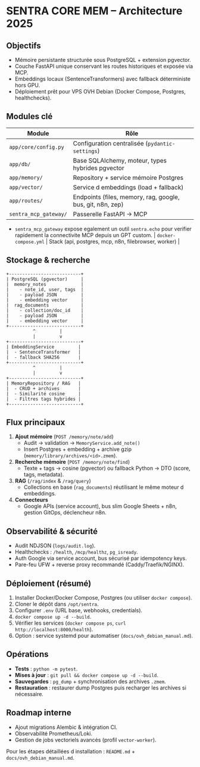 # SENTRA CORE MEM – Architecture 2025

## Objectifs
- Mémoire persistante structurée sous PostgreSQL + extension pgvector.
- Couche FastAPI unique conservant les routes historiques et exposée via MCP.
- Embeddings locaux (SentenceTransformers) avec fallback déterministe hors GPU.
- Déploiement prêt pour VPS OVH Debian (Docker Compose, Postgres, healthchecks).

## Modules clé
| Module | Rôle |
|--------|------|
| `app/core/config.py` | Configuration centralisée (`pydantic-settings`) |
| `app/db/` | Base SQLAlchemy, moteur, types hybrides pgvector |
| `app/memory/` | Repository + service mémoire Postgres |
| `app/vector/` | Service d embeddings (load + fallback) |
| `app/routes/` | Endpoints (files, memory, rag, google, bus, git, n8n, zep) |
| `sentra_mcp_gateway/` | Passerelle FastAPI -> MCP |
- `sentra_mcp_gateway` expose egalement un outil `sentra.echo` pour verifier rapidement la connectivite MCP depuis un GPT custom.
| `docker-compose.yml` | Stack (api, postgres, mcp, n8n, filebrowser, worker) |

## Stockage & recherche
```
+---------------------------+
| PostgreSQL (pgvector)     |
|  memory_notes             |
|    - note_id, user, tags  |
|    - payload JSON         |
|    - embedding vector     |
|  rag_documents            |
|    - collection/doc_id    |
|    - payload JSON         |
|    - embedding vector     |
+---------------------------+
          ^         |
          |         v
+---------------------------+
| EmbeddingService         |
|  - SentenceTransformer   |
|  - fallback SHA256       |
+---------------------------+
          ^         |
          |         v
+---------------------------+
| MemoryRepository / RAG   |
|  - CRUD + archives       |
|  - Similarité cosine     |
|  - Filtres tags hybrides |
+---------------------------+
```

## Flux principaux
1. **Ajout mémoire** (`POST /memory/note/add`)
   - Audit -> validation -> `MemoryService.add_note()`
   - Insert Postgres + embedding + archive gzip (`memory/library/archives/<id>.zmem`).
2. **Recherche mémoire** (`POST /memory/note/find`)
   - Texte + tags -> cosine (pgvector) ou fallback Python -> DTO (score, tags, metadata).
3. **RAG** (`/rag/index` & `/rag/query`)
   - Collections en base (`rag_documents`) réutilisant le même moteur d embeddings.
4. **Connecteurs**
   - Google APIs (service account), bus slim Google Sheets + n8n, gestion GitOps, déclencheur n8n.

## Observabilité & sécurité
- Audit NDJSON (`logs/audit.log`).
- Healthchecks : `/health`, `/mcp/healthz`, `pg_isready`.
- Auth Google via service account, bus sécurisé par idempotency keys.
- Pare-feu UFW + reverse proxy recommandé (Caddy/Traefik/NGINX).

## Déploiement (résumé)
1. Installer Docker/Docker Compose, Postgres (ou utiliser `docker compose`).
2. Cloner le dépôt dans `/opt/sentra`.
3. Configurer `.env` (URL base, webhooks, credentials).
4. `docker compose up -d --build`.
5. Vérifier les services (`docker compose ps`, `curl http://localhost:8000/health`).
6. Option : service systemd pour automatiser (`docs/ovh_debian_manual.md`).

## Opérations
- **Tests** : `python -m pytest`.
- **Mises à jour** : `git pull && docker compose up -d --build`.
- **Sauvegardes** : `pg_dump` + synchronisation des archives `.zmem`.
- **Restauration** : restaurer dump Postgres puis recharger les archives si nécessaire.

## Roadmap interne
- Ajout migrations Alembic & intégration CI.
- Observabilité Prometheus/Loki.
- Gestion de jobs vectoriels avancés (profil `vector-worker`).

Pour les étapes détaillées d installation : `README.md` + `docs/ovh_debian_manual.md`.
